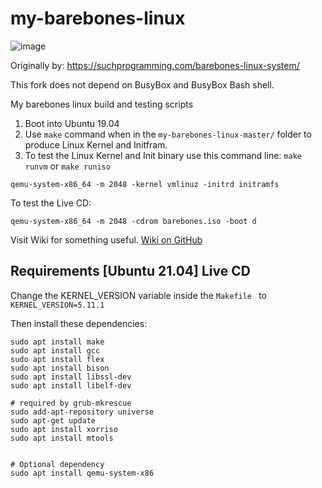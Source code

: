# my-barebones-linux
![image](https://user-images.githubusercontent.com/21064622/135717759-275a0bc3-e919-4880-a8a5-32beb64a6e8a.png)

Originally by: https://suchprogramming.com/barebones-linux-system/

This fork does not depend on BusyBox and BusyBox Bash shell.

My barebones linux build and testing scripts

1. Boot into Ubuntu 19.04
2. Use `make` command when in the `my-barebones-linux-master/` folder to produce Linux Kernel and Initfram.
3. To test the Linux Kernel and Init binary use this command line: `make runvm` or `make runiso`
```
qemu-system-x86_64 -m 2048 -kernel vmlinuz -initrd initramfs
```
To test the Live CD:
```
qemu-system-x86_64 -m 2048 -cdrom barebones.iso -boot d
```

Visit Wiki for something useful. [Wiki on GitHub](https://github.com/vaido-world/my-barebones-linux/wiki)


## Requirements [Ubuntu 21.04] Live CD
Change the KERNEL_VERSION variable inside the `Makefile ` to `KERNEL_VERSION=5.11.1`

Then install these dependencies:
```
sudo apt install make
sudo apt install gcc
sudo apt install flex
sudo apt install bison
sudo apt install libssl-dev 
sudo apt install libelf-dev

# required by grub-mkrescue 
sudo add-apt-repository universe
sudo apt-get update
sudo apt install xorriso
sudo apt install mtools


# Optional dependency
sudo apt install qemu-system-x86

```
